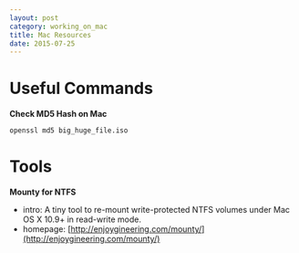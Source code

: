 ```yaml
---
layout: post
category: working_on_mac
title: Mac Resources
date: 2015-07-25
---
```


# Useful Commands

**Check MD5 Hash on Mac**

```
openssl md5 big_huge_file.iso
```

# Tools

**Mounty for NTFS**

- intro: A tiny tool to re-mount write-protected NTFS volumes under Mac OS X 10.9+ in read-write mode.
- homepage: [http://enjoygineering.com/mounty/](http://enjoygineering.com/mounty/)
